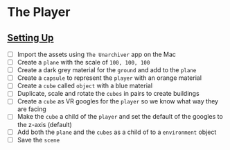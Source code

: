 # The Player

## [Setting Up](https://www.udemy.com/course/unity-online-multiplayer/learn/lecture/25987866#overview)

- [ ] Import the assets using `The Unarchiver` app on the Mac
- [ ] Create a `plane` with the scale of `100, 100, 100`
- [ ] Create a dark grey material for the `ground` and add to the `plane`
- [ ] Create a `capsule` to represent the `player` with an orange material
- [ ] Create a `cube` called `object` with a blue material
- [ ] Duplicate, scale and rotate the `cubes` in pairs to create buildings
- [ ] Create a `cube` as VR googles for the `player` so we know what way they are facing
- [ ] Make the `cube` a child of the `player` and set the default of the googles to the z-axis (default)
- [ ] Add both the `plane` and the `cubes` as a child of to a `environment` object
- [ ] Save the `scene`

